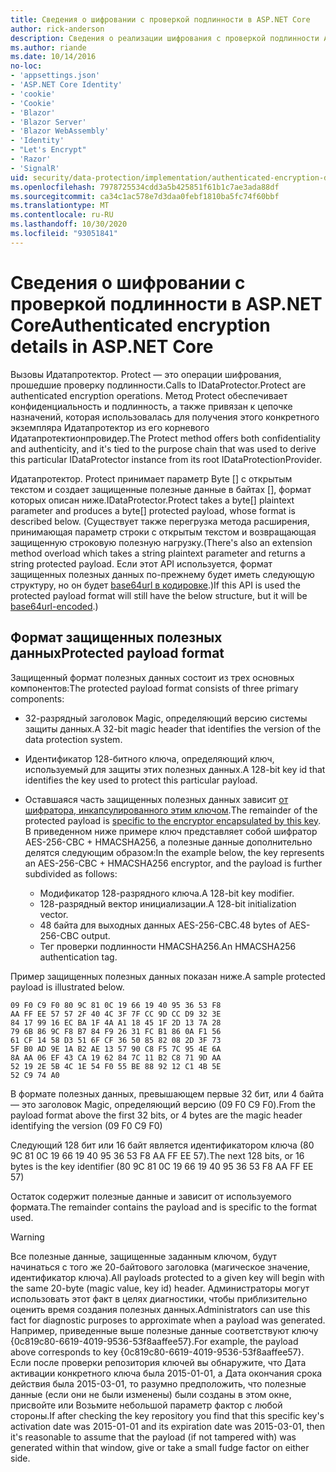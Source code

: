 ```yaml
---
title: Сведения о шифровании с проверкой подлинности в ASP.NET Core
author: rick-anderson
description: Сведения о реализации шифрования с проверкой подлинности ASP.NET Core Data Protection.
ms.author: riande
ms.date: 10/14/2016
no-loc:
- 'appsettings.json'
- 'ASP.NET Core Identity'
- 'cookie'
- 'Cookie'
- 'Blazor'
- 'Blazor Server'
- 'Blazor WebAssembly'
- 'Identity'
- "Let's Encrypt"
- 'Razor'
- 'SignalR'
uid: security/data-protection/implementation/authenticated-encryption-details
ms.openlocfilehash: 7978725534cdd3a5b425851f61b1c7ae3ada88df
ms.sourcegitcommit: ca34c1ac578e7d3daa0febf1810ba5fc74f60bbf
ms.translationtype: MT
ms.contentlocale: ru-RU
ms.lasthandoff: 10/30/2020
ms.locfileid: "93051841"
---
```

# <a name="authenticated-encryption-details-in-aspnet-core"></a><span data-ttu-id="926ae-103">Сведения о шифровании с проверкой подлинности в ASP.NET Core</span><span class="sxs-lookup"><span data-stu-id="926ae-103">Authenticated encryption details in ASP.NET Core</span></span>

<a name="data-protection-implementation-authenticated-encryption-details"></a>

<span data-ttu-id="926ae-104">Вызовы Идатапротектор. Protect — это операции шифрования, прошедшие проверку подлинности.</span><span class="sxs-lookup"><span data-stu-id="926ae-104">Calls to IDataProtector.Protect are authenticated encryption operations.</span></span> <span data-ttu-id="926ae-105">Метод Protect обеспечивает конфиденциальность и подлинность, а также привязан к цепочке назначений, которая использовалась для получения этого конкретного экземпляра Идатапротектор из его корневого Идатапротектионпровидер.</span><span class="sxs-lookup"><span data-stu-id="926ae-105">The Protect method offers both confidentiality and authenticity, and it's tied to the purpose chain that was used to derive this particular IDataProtector instance from its root IDataProtectionProvider.</span></span>

<span data-ttu-id="926ae-106">Идатапротектор. Protect принимает параметр Byte [] с открытым текстом и создает защищенные полезные данные в байтах [], формат которых описан ниже.</span><span class="sxs-lookup"><span data-stu-id="926ae-106">IDataProtector.Protect takes a byte[] plaintext parameter and produces a byte[] protected payload, whose format is described below.</span></span> <span data-ttu-id="926ae-107">(Существует также перегрузка метода расширения, принимающая параметр строки с открытым текстом и возвращающая защищенную строковую полезную нагрузку.</span><span class="sxs-lookup"><span data-stu-id="926ae-107">(There's also an extension method overload which takes a string plaintext parameter and returns a string protected payload.</span></span> <span data-ttu-id="926ae-108">Если этот API используется, формат защищенных полезных данных по-прежнему будет иметь следующую структуру, но он будет [base64url в кодировке](https://tools.ietf.org/html/rfc4648#section-5).)</span><span class="sxs-lookup"><span data-stu-id="926ae-108">If this API is used the protected payload format will still have the below structure, but it will be [base64url-encoded](https://tools.ietf.org/html/rfc4648#section-5).)</span></span>

## <a name="protected-payload-format"></a><span data-ttu-id="926ae-109">Формат защищенных полезных данных</span><span class="sxs-lookup"><span data-stu-id="926ae-109">Protected payload format</span></span>

<span data-ttu-id="926ae-110">Защищенный формат полезных данных состоит из трех основных компонентов:</span><span class="sxs-lookup"><span data-stu-id="926ae-110">The protected payload format consists of three primary components:</span></span>

* <span data-ttu-id="926ae-111">32-разрядный заголовок Magic, определяющий версию системы защиты данных.</span><span class="sxs-lookup"><span data-stu-id="926ae-111">A 32-bit magic header that identifies the version of the data protection system.</span></span>

* <span data-ttu-id="926ae-112">Идентификатор 128-битного ключа, определяющий ключ, используемый для защиты этих полезных данных.</span><span class="sxs-lookup"><span data-stu-id="926ae-112">A 128-bit key id that identifies the key used to protect this particular payload.</span></span>

* <span data-ttu-id="926ae-113">Оставшаяся часть защищенных полезных данных зависит [от шифратора, инкапсулированного этим ключом](xref:security/data-protection/implementation/subkeyderivation#data-protection-implementation-subkey-derivation).</span><span class="sxs-lookup"><span data-stu-id="926ae-113">The remainder of the protected payload is [specific to the encryptor encapsulated by this key](xref:security/data-protection/implementation/subkeyderivation#data-protection-implementation-subkey-derivation).</span></span> <span data-ttu-id="926ae-114">В приведенном ниже примере ключ представляет собой шифратор AES-256-CBC + HMACSHA256, а полезные данные дополнительно делятся следующим образом:</span><span class="sxs-lookup"><span data-stu-id="926ae-114">In the example below, the key represents an AES-256-CBC + HMACSHA256 encryptor, and the payload is further subdivided as follows:</span></span>
  * <span data-ttu-id="926ae-115">Модификатор 128-разрядного ключа.</span><span class="sxs-lookup"><span data-stu-id="926ae-115">A 128-bit key modifier.</span></span>
  * <span data-ttu-id="926ae-116">128-разрядный вектор инициализации.</span><span class="sxs-lookup"><span data-stu-id="926ae-116">A 128-bit initialization vector.</span></span>
  * <span data-ttu-id="926ae-117">48 байта для выходных данных AES-256-CBC.</span><span class="sxs-lookup"><span data-stu-id="926ae-117">48 bytes of AES-256-CBC output.</span></span>
  * <span data-ttu-id="926ae-118">Тег проверки подлинности HMACSHA256.</span><span class="sxs-lookup"><span data-stu-id="926ae-118">An HMACSHA256 authentication tag.</span></span>

<span data-ttu-id="926ae-119">Пример защищенных полезных данных показан ниже.</span><span class="sxs-lookup"><span data-stu-id="926ae-119">A sample protected payload is illustrated below.</span></span>

```
09 F0 C9 F0 80 9C 81 0C 19 66 19 40 95 36 53 F8
AA FF EE 57 57 2F 40 4C 3F 7F CC 9D CC D9 32 3E
84 17 99 16 EC BA 1F 4A A1 18 45 1F 2D 13 7A 28
79 6B 86 9C F8 B7 84 F9 26 31 FC B1 86 0A F1 56
61 CF 14 58 D3 51 6F CF 36 50 85 82 08 2D 3F 73
5F B0 AD 9E 1A B2 AE 13 57 90 C8 F5 7C 95 4E 6A
8A AA 06 EF 43 CA 19 62 84 7C 11 B2 C8 71 9D AA
52 19 2E 5B 4C 1E 54 F0 55 BE 88 92 12 C1 4B 5E
52 C9 74 A0
```

<span data-ttu-id="926ae-120">В формате полезных данных, превышающем первые 32 бит, или 4 байта — это заголовок Magic, определяющий версию (09 F0 C9 F0).</span><span class="sxs-lookup"><span data-stu-id="926ae-120">From the payload format above the first 32 bits, or 4 bytes are the magic header identifying the version (09 F0 C9 F0)</span></span>

<span data-ttu-id="926ae-121">Следующий 128 бит или 16 байт является идентификатором ключа (80 9C 81 0C 19 66 19 40 95 36 53 F8 AA FF EE 57).</span><span class="sxs-lookup"><span data-stu-id="926ae-121">The next 128 bits, or 16 bytes is the key identifier (80 9C 81 0C 19 66 19 40 95 36 53 F8 AA FF EE 57)</span></span>

<span data-ttu-id="926ae-122">Остаток содержит полезные данные и зависит от используемого формата.</span><span class="sxs-lookup"><span data-stu-id="926ae-122">The remainder contains the payload and is specific to the format used.</span></span>

> [!WARNING]
> <span data-ttu-id="926ae-123">Все полезные данные, защищенные заданным ключом, будут начинаться с того же 20-байтового заголовка (магическое значение, идентификатор ключа).</span><span class="sxs-lookup"><span data-stu-id="926ae-123">All payloads protected to a given key will begin with the same 20-byte (magic value, key id) header.</span></span> <span data-ttu-id="926ae-124">Администраторы могут использовать этот факт в целях диагностики, чтобы приблизительно оценить время создания полезных данных.</span><span class="sxs-lookup"><span data-stu-id="926ae-124">Administrators can use this fact for diagnostic purposes to approximate when a payload was generated.</span></span> <span data-ttu-id="926ae-125">Например, приведенные выше полезные данные соответствуют ключу {0c819c80-6619-4019-9536-53f8aaffee57}.</span><span class="sxs-lookup"><span data-stu-id="926ae-125">For example, the payload above corresponds to key {0c819c80-6619-4019-9536-53f8aaffee57}.</span></span> <span data-ttu-id="926ae-126">Если после проверки репозитория ключей вы обнаружите, что Дата активации конкретного ключа была 2015-01-01, а Дата окончания срока действия была 2015-03-01, то разумно предположить, что полезные данные (если они не были изменены) были созданы в этом окне, присвойте или Возьмите небольшой параметр фактор с любой стороны.</span><span class="sxs-lookup"><span data-stu-id="926ae-126">If after checking the key repository you find that this specific key's activation date was 2015-01-01 and its expiration date was 2015-03-01, then it's reasonable to assume that the payload (if not tampered with) was generated within that window, give or take a small fudge factor on either side.</span></span>
